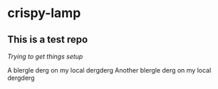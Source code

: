 # crispy-lamp

## This is a test repo

*Trying to get things setup*


A blergle derg on my local dergderg
Another blergle derg on my local dergderg
